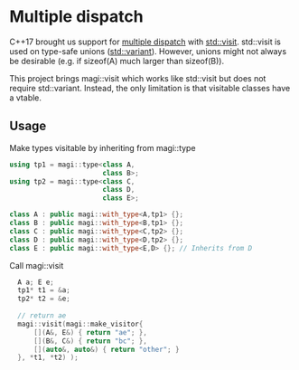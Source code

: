 # Multiple dispatch

C++17 brought us support for [multiple dispatch](https://en.wikipedia.org/wiki/Multiple_dispatch)
with [std::visit](https://en.cppreference.com/w/cpp/utility/variant/visit).
std::visit is used on type-safe unions ([std::variant](https://en.cppreference.com/w/cpp/utility/variant)).
However, unions might not always be desirable (e.g. if sizeof(A) much larger than sizeof(B)).

This project brings magi::visit which works like std::visit but does not require std::variant.
Instead, the only limitation is that visitable classes have a vtable.

## Usage

Make types visitable by inheriting from magi::type

```cxx
using tp1 = magi::type<class A,
                       class B>;
using tp2 = magi::type<class C,
                       class D,
                       class E>;

class A : public magi::with_type<A,tp1> {};
class B : public magi::with_type<B,tp1> {};
class C : public magi::with_type<C,tp2> {};
class D : public magi::with_type<D,tp2> {};
class E : public magi::with_type<E,D> {}; // Inherits from D
```

Call magi::visit

```cxx
  A a; E e;
  tp1* t1 = &a;
  tp2* t2 = &e;
  
  // return ae
  magi::visit(magi::make_visitor{
      [](A&, E&) { return "ae"; },
      [](B&, C&) { return "bc"; },
      [](auto&, auto&) { return "other"; }
  }, *t1, *t2) );
```
